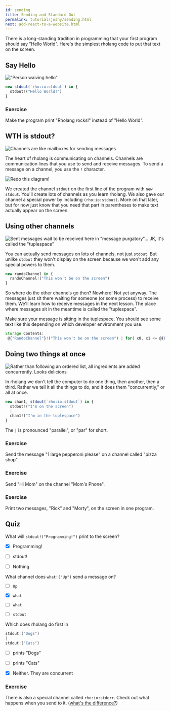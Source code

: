 ```yaml
---
id: sending
title: Sending and Standard Out
permalink: tutorial/joshy/sending.html
next: add-react-to-a-website.html
---
```


There is a long-standing tradition in programming that your first program should say "Hello World". Here's the simplest rholang code to put that text on the screen.

## Say Hello

!["Person waiving hello"](../../images/tutorial/joshy/sending-helloWorld.png)

```javascript
new stdout(`rho:io:stdout`) in {
  stdout!("Hello World!")
}
```

### Exercise
Make the program print "Rholang rocks!" instead of "Hello World".

## WTH is stdout?

![Channels are like mailboxes for sending messages](../../images/tutorial/joshy/sending-mailbox.png)

The heart of rholang is communicating on channels. Channels are communication lines that you use to send and receive messages. To send a message on a channel, you use the `!` character.

![Redo this diagram!](../../images/tutorial/joshy/sending-sendSyntax.png)

We created the channel `stdout` on the first line of the program with `new stdout`. You'll create lots of channels as you learn rholang. We also gave our channel a special power by including `(rho:io:stdout)`. More on that later, but for now just know that you need that part in parentheses to make text actually appear on the screen.


## Using other channels

![Sent messages wait to be received here in "message purgatory"... JK, it's called the "tuplespace"](../../images/tutorial/joshy/sending-mailboxes.png)

You can actually send messages on lots of channels, not just `stdout`. But unlike `stdout` they won't display on the screen because we won't add any special powers to them.

```javascript
new randoChannel in {
  randoChannel!("This won't be on the screen")
}
```

So where do the other channels go then? Nowhere! Not yet anyway. The messages just sit there waiting for someone (or some process) to receive them. We'll learn how to receive messages in the next lesson. The place where messages sit in the meantime is called the "tuplespace".

Make sure your message is sitting in the tuplespace. You should see some text like this depending on which developer environment you use.

```javascript
Storage Contents:
 @{"RandoChannel"}!("This won't be on the screen") | for( x0, x1 <= @{Unforgeable(0x01)} ) { Nil } | for( x0, x1, x2, x3 <= @{"secp256k1Verify"} ) { Nil } | for( x0, x1 <= @{"sha256Hash"} ) { Nil } | for( x0, x1 <= @{Unforgeable(0x03)} ) { Nil } | for( x0, x1, x2, x3 <= @{"ed25519Verify"} ) { Nil } | for( x0, x1 <= @{"blake2b256Hash"} ) { Nil } | for( x0 <= @{Unforgeable(0x02)} ) { Nil } | for( x0 <= @{Unforgeable(0x00)} ) { Nil } | for( x0, x1 <= @{"keccak256Hash"} ) { Nil }
```



## Doing two things at once
![Rather than following an ordered list, all ingredients are added concurrently.  Looks delicions](../../images/tutorial/joshy/sending-cooking.png)

In rholang we don't tell the computer to do one thing, then another, then a third. Rather we tell it all the things to do, and it does them "concurrently," or all at once.

```javascript
new chan1, stdout(`rho:io:stdout`) in {
  stdout!("I'm on the screen")
  |
  chan1!("I'm in the tuplespace")
}

```

The `|` is pronounced "parallel", or "par" for short.


### Exercise
Send the message "1 large pepperoni please" on a channel called "pizza shop".

### Exercise
Send "Hi Mom" on the channel "Mom's Phone".

### Exercise
Print two messages, "Rick" and "Morty", on the screen in one program.



## Quiz

What will `stdout!("Programming!")` print to the screen?
- [x] Programming!
- [ ] stdout!
- [ ] Nothing


What channel does `what!("Up")` send a message on?
- [ ] `Up`
- [x] `what`
- [ ] `what`
- [ ] `stdout`


Which does rholang do first in

```javascript
stdout!("Dogs")
|
stdout!("Cats")
```
- [ ] prints "Dogs"
- [ ] prints "Cats"
- [x] Neither. They are concurrent


### Exercise
There is also a special channel called `rho:io:stderr`. Check out what happens when you send to it. ([what's the difference?](https://en.wikipedia.org/wiki/Standard_streams))
